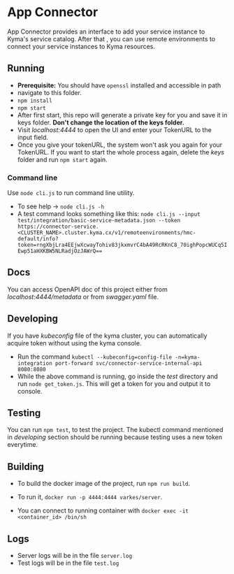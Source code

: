 # App Connector
App Connector provides an interface to add your service instance to Kyma's service catalog. After that , you can use remote environments to connect your service instances to Kyma resources.
## Running
- **Prerequisite:** You should have `openssl` installed and accessible in path
- navigate to this folder.
- `npm install`
- `npm start`
- After first start, this repo will generate a private key for you and save it in keys folder. **Don't change the location of the keys folder.**
- Visit *localhost:4444* to open the UI and enter your TokenURL to the input field.
- Once you give your tokenURL, the system won't ask you again for your TokenURL. If you want to start the whole process again, delete the *keys* folder and run `npm start` again.

### Command line
Use `node cli.js` to run command line utility.

- To see help -> `node cli.js -h`
- A test command looks something like this: `node cli.js --input test/integration/basic-service-metadata.json --token https://connector-service.<CLUSTER_NAME>.cluster.kyma.cx/v1/remoteenvironments/hmc-default/info?token=rngXbjLra4EEjwXcwayTohiv83jkxmvrC4bA49RcRKnC8_70ighPopcWUCq5IEwp51aHXKBW5NLRadjOzJAWrQ==`
## Docs
You can access OpenAPI doc of this project either from *localhost:4444/metadata* or from *swagger.yaml* file.
## Developing

If you have *kubeconfig* file of the kyma cluster, you can automatically acquire token without using the kyma console.

- Run the command `kubectl --kubeconfig=config-file -n=kyma-integration port-forward svc/connector-service-internal-api 8080:8080`
- While the above command is running, go inside the *test* directory and run `node get_token.js`. This will get a token for you and output it to console.

## Testing

You can run `npm test`, to test the project. The kubectl command mentioned in *developing* section should be running because testing uses a new token everytime.

## Building
- To build the docker image of the project, run `npm run build`.

- To run it, `docker run -p 4444:4444 varkes/server`.
- You can connect to running container with `docker exec -it <container_id> /bin/sh`

## Logs
- Server logs will be in the file `server.log`
- Test logs will be in the file `test.log`
